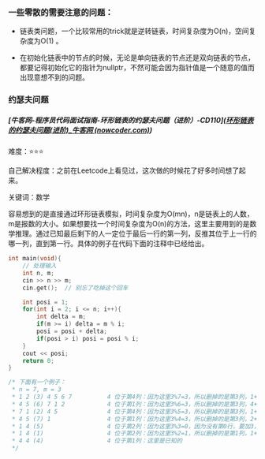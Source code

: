 ### 一些零散的需要注意的问题：

- 链表类问题，一个比较常用的trick就是逆转链表，时间复杂度为O(n)，空间复杂度为O(1) 。

- 在初始化链表中的节点的时候，无论是单向链表的节点还是双向链表的节点，都要记得初始化它的指针为nullptr，不然可能会因为指针值是一个随意的值而出现意想不到的问题。

### 约瑟夫问题

##### [牛客网-程序员代码面试指南-环形链表的约瑟夫问题（进阶）-CD110]([环形链表的约瑟夫问题(进阶)_牛客网 (nowcoder.com)](https://www.nowcoder.com/practice/67741e15f1404e9fb26fd8192f02a870?tpId=101&&tqId=33178&rp=1&ru=/ta/programmer-code-interview-guide&qru=/ta/programmer-code-interview-guide/question-ranking))

难度：⭐⭐⭐

自己解决程度：之前在Leetcode上看见过，这次做的时候花了好多时间想了起来。

关键词：数学

容易想到的是直接通过环形链表模拟，时间复杂度为O(mn)，n是链表上的人数，m是报数的大小。如果想要找一个时间复杂度为O(n)的方法，这里主要用到的是数学推理。通过已知最后剩下的人一定位于最后一行的第一列，反推其位于上一行的哪一列，直到第一行。具体的例子在代码下面的注释中已经给出。

```c++
int main(void){
    // 处理输入
    int n, m;
    cin >> n >> m;
    cin.get(); 	// 别忘了吃掉这个回车

    int posi = 1;
    for(int i = 2; i <= n; i++){
        int delta = m;
        if(m >= i) delta = m % i;
        posi = posi + delta;
        if(posi > i) posi = posi % i;
    }
    cout << posi;
    return 0;
}

/* 下面有一个例子：
 * n = 7, m = 3
 * 1 2 (3) 4 5 6 7          4 位于第4列：因为这里3%7=3，所以删掉的是第3列，1+3=4，1是下面行的位置1，3是3%7的3
 * 4 5 (6) 7 1 2            4 位于第1列：因为这里3%6=3，所以删掉的是第3列，4+3=7，7%6=1，4是下面行的位置4，3是3%6的3
 * 7 1 (2) 4 5              4 位于第4列：因为这里3%5=3，所以删掉的是第3列，1+3=4，1是下面行的位置1，3是3%5的3
 * 4 5 (7) 1                4 位于第1列：因为这里3%4=3，所以删掉的是第3列，2+3=5，5%4=1，2是下面行的位置2，3是3%4的3
 * 1 4 (5)                  4 位于第2列：因为这里3%3=0，因为没有第0行，要加3，所以删掉的是第3列，2+0=2 2是下面行的位置2，0是3%3的0
 * 1 4 (1)                  4 位于第2列：因为这里3%2=1，所以删掉的是第1列，1+1=2 一个1是下面行的位置1，一个1是3%2的1
 * 4 4 (4)                  4 位于第1列：这里是已知的
 */
```



